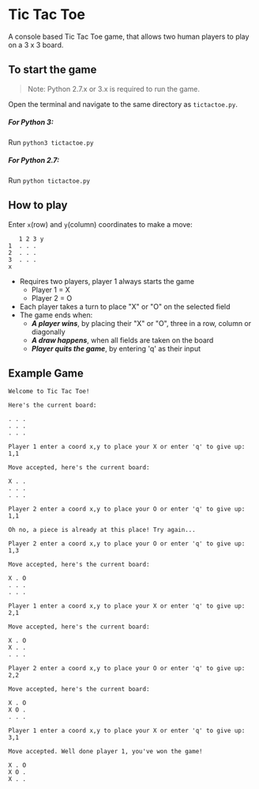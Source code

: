 # Tic Tac Toe
A console based Tic Tac Toe game, that allows two human players to play on a 3 x 3 board.

## To start the game
> Note: Python 2.7.x or 3.x is required to run the game.

Open the terminal and navigate to the same directory as `tictactoe.py`.

##### For Python 3:
Run `python3 tictactoe.py` 

##### For Python 2.7:
Run `python tictactoe.py`

## How to play
Enter `x`(row) and `y`(column) coordinates to make a move:
```
   1 2 3 y
1  . . .
2  . . .
3  . . .
x
```

* Requires two players, player 1 always starts the game
  - Player 1 = X
  - Player 2 = O
* Each player takes a turn to place "X" or "O" on the selected field
* The game ends when:
  - ***A player wins***, by placing their "X" or "O", three in a row, column or diagonally
  - ***A draw happens***, when all fields are taken on the board
  - ***Player quits the game***, by entering 'q' as their input
  
## Example Game

```
Welcome to Tic Tac Toe!

Here's the current board:

. . .
. . .
. . .

Player 1 enter a coord x,y to place your X or enter 'q' to give up: 1,1

Move accepted, here's the current board:

X . .  
. . . 
. . .

Player 2 enter a coord x,y to place your O or enter 'q' to give up: 1,1

Oh no, a piece is already at this place! Try again...

Player 2 enter a coord x,y to place your O or enter 'q' to give up: 1,3

Move accepted, here's the current board:

X . O  
. . . 
. . .

Player 1 enter a coord x,y to place your X or enter 'q' to give up: 2,1

Move accepted, here's the current board:

X . O  
X . . 
. . .

Player 2 enter a coord x,y to place your O or enter 'q' to give up: 2,2

Move accepted, here's the current board:

X . O  
X O . 
. . .

Player 1 enter a coord x,y to place your X or enter 'q' to give up: 3,1

Move accepted. Well done player 1, you've won the game!  

X . O  
X O . 
X . .
```
